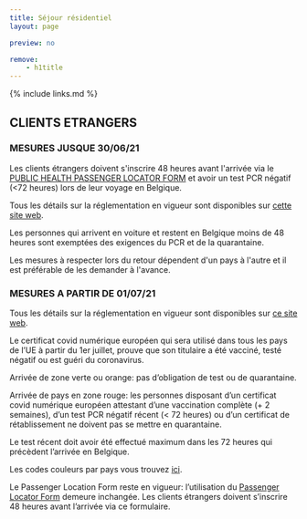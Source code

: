 ```yaml
---
title: Séjour résidentiel
layout: page

preview: no

remove:
    - h1title
---
```


{% include links.md %}

## CLIENTS ETRANGERS
### MESURES JUSQUE 30/06/21
Les clients étrangers doivent s'inscrire 48 heures avant l'arrivée via le [PUBLIC HEALTH PASSENGER LOCATOR FORM](https://travel.info-coronavirus.be/fr/public-health-passenger-locator-form) et avoir un test PCR négatif (<72 heures) lors de leur voyage en Belgique.

Tous les détails sur la réglementation en vigueur sont disponibles sur [cette site web](https://www.info-coronavirus.be/fr/voyages/).

Les personnes qui arrivent en voiture et restent en Belgique moins de 48 heures sont exemptées des exigences du PCR et de la quarantaine.

Les mesures à respecter lors du retour dépendent d'un pays à l'autre et il est préférable de les demander à l'avance.

### MESURES A PARTIR DE 01/07/21
Tous les détails sur la réglementation en vigueur sont disponibles sur [ce site web](https://www.info-coronavirus.be/fr/voyages/).

Le certificat covid numérique européen qui sera utilisé dans tous les pays de l’UE à partir du 1er juillet, prouve que son titulaire a été vacciné, testé négatif ou est guéri du coronavirus.

Arrivée de zone verte ou orange: pas d’obligation de test ou de quarantaine.

Arrivée de pays en zone rouge: les personnes disposant d’un certificat covid numérique européen attestant d’une vaccination complète (+ 2 semaines), d’un test PCR négatif récent (< 72 heures) ou d’un certificat de rétablissement ne doivent pas se mettre en quarantaine.

Le test récent doit avoir été effectué maximum dans les 72 heures qui précèdent l’arrivée en Belgique.

Les codes couleurs par pays vous trouvez [ici](https://www.info-coronavirus.be/fr/code-couleur-par-pays/). 

Le Passenger Location Form reste en vigueur: l’utilisation du [Passenger Locator Form](https://travel.info-coronavirus.be/fr/public-health-passenger-locator-form) demeure inchangée.
Les clients étrangers doivent s’inscrire 48 heures avant l’arrivée via ce formulaire. 


